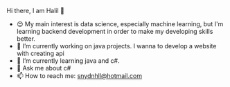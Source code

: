 Hi there, I am Halil 👋

<!-- **snydnhll/snydnhll** is a ✨ _special_ ✨ repository because its `README.md` (this file) appears on your GitHub profile. -->

- 😍 My main interest is data science, especially machine learning, but I'm learning backend development in order to make my developing skills better.
- 🔭 I’m currently working on java projects. I wanna to develop a website with creating api
- 🌱 I’m currently learning java and c#.
- 💬 Ask me about c#
- 📫 How to reach me: snydnhll@hotmail.com

